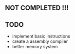 ## NOT COMPLETED !!!

## TODO

* implement basic instructions
* create a assembly compiler
* better memory system
